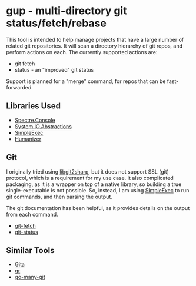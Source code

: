 # gup - multi-directory git status/fetch/rebase

This tool is intended to help manage projects that have a large number of related git repositories.
It will scan a directory hierarchy of git repos, and perform actions on each.
The currently supported actions are:

* git fetch
* status - an "improved" git status

Support is planned for a "merge" command, for repos that can be fast-forwarded.


## Libraries Used

* [Spectre.Console](https://github.com/spectreconsole/spectre.console)
* [System.IO.Abstractions](https://github.com/TestableIO/System.IO.Abstractions)
* [SimpleExec](https://github.com/adamralph/simple-exec)
* [Humanizer](https://github.com/Humanizr/Humanizer)


## Git

I originally tried using [libgit2sharp](https://github.com/libgit2/libgit2sharp), but it does not support SSL (git)
protocol, which is a requirement for my use case. It also complicated packaging, as it is a wrapper on top of a
native library, so building a true single-executable is not possible.  So, instead, I am using
[SimpleExec](https://github.com/adamralph/simple-exec) to run git commands, and then parsing the output.

The git documentation has been helpful, as it provides details on the output from each command.

* [git-fetch](https://git-scm.com/docs/git-fetch)
* [git-status](https://git-scm.com/docs/git-status)


## Similar Tools

* [Gita](https://github.com/nosarthur/gita)
* [gr](https://github.com/mixu/gr)
* [go-many-git](https://github.com/abrochard/go-many-git)
